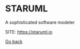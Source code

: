 # STARUML
 
 A sophisticated software modeler
 
 SITE: https://staruml.io

 [Go back](https://portable-linux-apps.github.io/apps.html)
